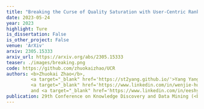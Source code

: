 ```yaml
---
title: "Breaking the Curse of Quality Saturation with User-Centric Ranking"
date: 2023-05-24
year: 2023
highlight: Ture
is_dissertation: False
is_other_project: False
venue: 'ArXiv'
arxiv: 2305.15333
arxiv_url: https://arxiv.org/abs/2305.15333
teaser: ./images/breaking.png
code: https://github.com/zhuokaizhao/UCR
authors: <b>Zhuokai Zhao</b>,
         <a target="_blank" href='https://st2yang.github.io/'>Yang Yang</a>,
         <a target="_blank" href='https://www.linkedin.com/in/wenjie-hu-a7661b13a'>Wenjie Hu</a>,
         and <a target="_blank" href='https://www.linkedin.com/in/eeshyang'>Shuang Yang</a>
publication: 29th Conference on Knowledge Discovery and Data Mining (<b>KDD</b>)
---
```

